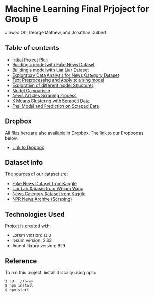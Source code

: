 # Machine Learning Final Prjoject for Group 6 

Jinwoo Oh, George Mathew, and Jonathan Culbert

## Table of contents
* [Initial Project Plan](https://github.com/jwoh1323/ML-Final-Prjoject-Group-6/blob/master/Final-Project-Plan.ipynb)
* [Building a model with Fake News Dataset](https://github.com/jwoh1323/ML-Final-Prjoject-Group-6/blob/master/load-liar-data.ipynb)
* [Building a model with Liar Liar Dataset](https://github.com/jwoh1323/ML-Final-Prjoject-Group-6/blob/master/load-liar-data.ipynb)
* [Exploratory Data Analysis for News Category Dataset](https://github.com/jwoh1323/ML-Final-Prjoject-Group-6/blob/master/For_ML_Project_news_exploratory_analysis.ipynb)
* [Text Preprocessing and Apply to a sing model](https://github.com/jwoh1323/ML-Final-Prjoject-Group-6/blob/master/news-cat-data-lstm.ipynb)
* [Exploration of different model Structures](https://github.com/jwoh1323/ML-Final-Prjoject-Group-6/blob/master/news-cat-data-lstm-multi.ipynb)
* [Model Comparison](https://github.com/jwoh1323/ML-Final-Prjoject-Group-6/blob/master/news-cat-data-alt-models.ipynb)
* [News Articles Scraping Process](https://github.com/jwoh1323/ML-Final-Prjoject-Group-6/blob/master/Scraping.ipynb)
* [K Means Clustering with Scraped Data](https://github.com/jwoh1323/ML-Final-Prjoject-Group-6/blob/master/K-means.ipynb)
* [Fnal Model and Prediction on Scraped Data](https://github.com/jwoh1323/ML-Final-Prjoject-Group-6/blob/master/K-means.ipynb)

## Dropbox 

All files here are also available in Dropbox. The link to our Dropbox as below. 

* [Link to Dropbox](https://www.dropbox.com/sh/66n68vrkuz2uqf7/AAA-A_pbKJ15IdIX5NIL13R9a?dl=0)

## Dataset Info
The sources of our dataset are:

* [Fake News Dataset from Kaggle](https://www.kaggle.com/mrisdal/fake-news)
* [Liar Lair Dataset from William Wang](https://sites.cs.ucsb.edu/~william/software.html)
* [News Category Dataset from Kaggle](https://www.kaggle.com/rmisra/news-category-dataset)
* [NPR News Archive (Scraping)](https://www.npr.org/sections/news/archive)
	
## Technologies Used
Project is created with:
* Lorem version: 12.3
* Ipsum version: 2.33
* Ament library version: 999
	
## Reference
To run this project, install it locally using npm:

```
$ cd ../lorem
$ npm install
$ npm start
```